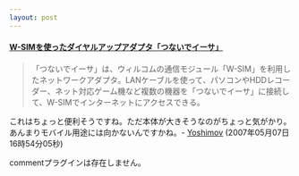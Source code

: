 ```yaml
---
layout: post
---
```

<h4><a href="http://k-tai.impress.co.jp/cda/article/news_toppage/34335.html?ref=rss">W-SIMを使ったダイヤルアップアダプタ「つないでイーサ」</a></h4>
<blockquote><p>「つないでイーサ」は、ウィルコムの通信モジュール「W-SIM」を利用したネットワークアダプタ。LANケーブルを使って、パソコンやHDDレコーダー、ネット対応ゲーム機など複数の機器を「つないでイーサ」に接続して、W-SIMでインターネットにアクセスできる。</p>
</blockquote>
<p>これはちょっと便利そうですね。ただ本体が大きそうなのがちょっと気がかり。あんまりモバイル用途には向かないんですかね。- <a href="/?page=Yoshimov" class="wikipage">Yoshimov</a> (2007年05月07日 16時54分05秒)</p>
<p><span class="error">commentプラグインは存在しません。</span> </p>
